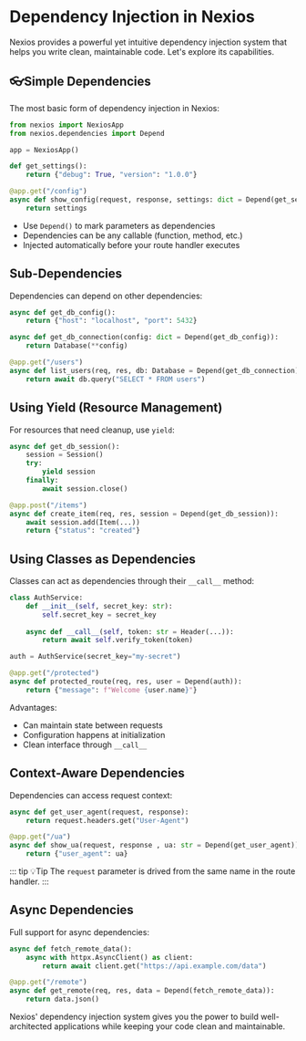 # Dependency Injection in Nexios

Nexios provides a powerful yet intuitive dependency injection system that helps you write clean, maintainable code. Let's explore its capabilities.

## 👓Simple Dependencies

The most basic form of dependency injection in Nexios:

```python
from nexios import NexiosApp
from nexios.dependencies import Depend

app = NexiosApp()

def get_settings():
    return {"debug": True, "version": "1.0.0"}

@app.get("/config")
async def show_config(request, response, settings: dict = Depend(get_settings)):
    return settings
```

- Use `Depend()` to mark parameters as dependencies
- Dependencies can be any callable (function, method, etc.)
- Injected automatically before your route handler executes

## Sub-Dependencies

Dependencies can depend on other dependencies:

```python
async def get_db_config():
    return {"host": "localhost", "port": 5432}

async def get_db_connection(config: dict = Depend(get_db_config)):
    return Database(**config)

@app.get("/users")
async def list_users(req, res, db: Database = Depend(get_db_connection)):
    return await db.query("SELECT * FROM users")
```


## Using Yield (Resource Management)

For resources that need cleanup, use `yield`:

```python
async def get_db_session():
    session = Session()
    try:
        yield session
    finally:
        await session.close()

@app.post("/items")
async def create_item(req, res, session = Depend(get_db_session)):
    await session.add(Item(...))
    return {"status": "created"}
```


## Using Classes as Dependencies

Classes can act as dependencies through their `__call__` method:

```python
class AuthService:
    def __init__(self, secret_key: str):
        self.secret_key = secret_key
    
    async def __call__(self, token: str = Header(...)):
        return await self.verify_token(token)

auth = AuthService(secret_key="my-secret")

@app.get("/protected")
async def protected_route(req, res, user = Depend(auth)):
    return {"message": f"Welcome {user.name}"}
```

Advantages:
- Can maintain state between requests
- Configuration happens at initialization
- Clean interface through `__call__`

## Context-Aware Dependencies

Dependencies can access request context:

```python
async def get_user_agent(request, response):
    return request.headers.get("User-Agent")

@app.get("/ua")
async def show_ua(request, response , ua: str = Depend(get_user_agent)):
    return {"user_agent": ua}
```

::: tip  💡Tip
The `request` parameter is drived from the same name in the route handler.
:::

##  Async Dependencies

Full support for async dependencies:

```python
async def fetch_remote_data():
    async with httpx.AsyncClient() as client:
        return await client.get("https://api.example.com/data")

@app.get("/remote")
async def get_remote(req, res, data = Depend(fetch_remote_data)):
    return data.json()
```

Nexios' dependency injection system gives you the power to build well-architected applications while keeping your code clean and maintainable.